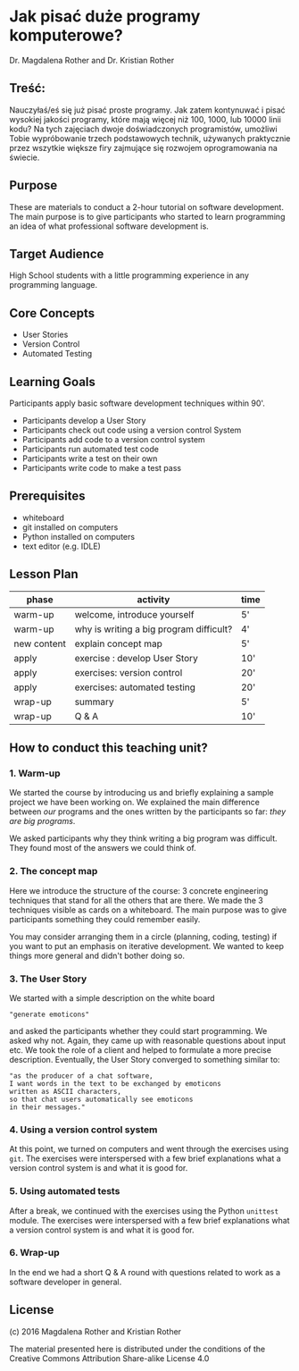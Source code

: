 # Jak pisać duże programy komputerowe?

Dr. Magdalena Rother and Dr. Kristian Rother

## Treść:
Nauczyłaś/eś się już pisać proste programy.
Jak zatem kontynuwać i pisać wysokiej jakości programy, które mają więcej niż 100, 1000, lub 10000 linii kodu?
Na tych zajęciach dwoje doświadczonych programistów, umożliwi Tobie wypróbowanie trzech podstawowych technik, używanych praktycznie przez wszytkie większe firy zajmujące się rozwojem oprogramowania na świecie. 

## Purpose

These are materials to conduct a 2-hour tutorial on software development. The main purpose is to give participants who started to learn programming an idea of what professional software development is.

## Target Audience

High School students with a little programming experience in any programming language.

## Core Concepts

* User Stories
* Version Control
* Automated Testing

## Learning Goals

Participants apply basic software development techniques within 90'.

* Participants develop a User Story
* Participants check out code using a version control System
* Participants add code to a version control system
* Participants run automated test code
* Participants write a test on their own
* Participants write code to make a test pass

## Prerequisites

* whiteboard
* git installed on computers
* Python installed on computers
* text editor (e.g. IDLE)


## Lesson Plan

| phase | activity | time |
|-------|----------|------|
| warm-up | welcome, introduce yourself | 5' |
| warm-up | why is writing a big program difficult? | 4' |
| new content | explain concept map  |  5' |
| apply       | exercise : develop User Story  | 10' |
| apply       | exercises: version control    | 20' |
| apply       | exercises: automated testing  | 20' |
| wrap-up     | summary           |  5' |
| wrap-up     | Q & A             | 10' |

## How to conduct this teaching unit?

### 1. Warm-up

We started the course by introducing us and briefly explaining a sample project we have been working on. We explained the main difference between *our* programs and the ones written by the participants so far: *they are big programs*.

We asked participants why they think writing a big program was difficult. They found most of the answers we could think of.

### 2. The concept map

Here we introduce the structure of the course: 3 concrete engineering techniques that stand for all the others that are there. We made the 3 techniques visible as cards on a whiteboard. The main purpose was to give participants something they could remember easily.

You may consider arranging them in a circle (planning, coding, testing) if you want to put an emphasis on iterative development. We wanted to keep things more general and didn't bother doing so.

### 3. The User Story

We started with a simple description on the white board
 
    "generate emoticons"

and asked the participants whether they could start programming. We asked why not. Again, they came up with reasonable questions about input etc. We took the role of a client and helped to formulate a more precise description. Eventually, the User Story converged to something similar to:

    "as the producer of a chat software, 
    I want words in the text to be exchanged by emoticons
    written as ASCII characters, 
    so that chat users automatically see emoticons
    in their messages."

### 4. Using a version control system

At this point, we turned on computers and went through the exercises using `git`. The exercises were interspersed with a few brief explanations what a version control system is and what it is good for.

### 5. Using automated tests

After a break, we continued with the exercises using the Python `unittest` module. The exercises were interspersed with a few brief explanations what a version control system is and what it is good for.

### 6. Wrap-up

In the end we had a short Q & A round with questions related to work as a software developer in general.

## License

(c) 2016 Magdalena Rother and Kristian Rother

The material presented here is distributed under the conditions of the Creative Commons Attribution Share-alike License 4.0
